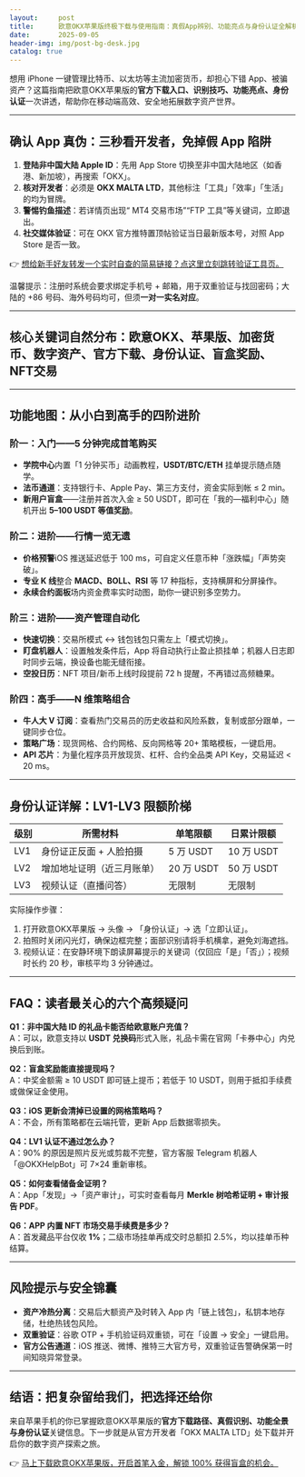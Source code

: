 ```yaml
---
layout:     post
title:      欧意OKX苹果版终极下载与使用指南：真假App辨别、功能亮点与身份认证全解析
date:       2025-09-05
header-img: img/post-bg-desk.jpg
catalog: true
---
```


想用 iPhone 一键管理比特币、以太坊等主流加密货币，却担心下错 App、被骗资产？这篇指南把欧意OKX苹果版的**官方下载入口、识别技巧、功能亮点、身份认证**一次讲透，帮助你在移动端高效、安全地拓展数字资产世界。

---

## 确认 App 真伪：三秒看开发者，免掉假 App 陷阱

1. **登陆非中国大陆 Apple ID**：先用 App Store 切换至非中国大陆地区（如香港、新加坡），再搜索「OKX」。
2. **核对开发者**：必须是 **OKX MALTA LTD**，其他标注「工具」「效率」「生活」的均为冒牌。
3. **警惕钓鱼描述**：若详情页出现“ MT4 交易市场”“FTP 工具”等关键词，立即退出。
4. **社交媒体验证**：可在 OKX 官方推特置顶帖验证当日最新版本号，对照 App Store 是否一致。  

👉 [想给新手好友转发一个实时自查的简易链接？点这里立刻跳转验证工具页。](https://okxdog.com/)

温馨提示：注册时系统会要求绑定手机号 + 邮箱，用于双重验证与找回密码；大陆的 +86 号码、海外号码均可，但须**一对一实名对应**。

---

## 核心关键词自然分布：欧意OKX、苹果版、加密货币、数字资产、官方下载、身份认证、盲盒奖励、NFT交易

---

## 功能地图：从小白到高手的四阶进阶

### 阶一：入门——5 分钟完成首笔购买  
- **学院中心**内置「1 分钟买币」动画教程，**USDT/BTC/ETH** 挂单提示随点随学。  
- **法币通道**：支持银行卡、Apple Pay、第三方支付，资金实际到帐 ≤ 2 min。  
- **新用户盲盒**——注册并首次入金 ≥ 50 USDT，即可在「我的—福利中心」随机开出 **5–100 USDT 等值奖励**。

### 阶二：进阶——行情一览无遗  
- **价格预警**iOS 推送延迟低于 100 ms，可自定义任意币种「涨跌幅」「声势突破」。  
- **专业 K 线**整合 **MACD、BOLL、RSI** 等 17 种指标，支持横屏和分屏操作。  
- **永续合约面板**场内资金费率实时动图，助你一键识别多空势力。  

### 阶三：进阶——资产管理自动化  
- **快速切换**：交易所模式 ↔ 钱包钱包只需左上「模式切换」。  
- **盯盘机器人**：设置触发条件后，App 将自动执行止盈止损挂单；机器人日志即时同步云端，换设备也能无缝衔接。  
- **空投日历**：NFT 项目/新币上线时段提前 72 h 提醒，不再错过高频糖果。  

### 阶四：高手——N 维策略组合  
- **牛人大 V 订阅**：查看热门交易员的历史收益和风险系数，复制或部分跟单，一键同步仓位。  
- **策略广场**：现货网格、合约网格、反向网格等 20+ 策略模板，一键启用。  
- **API 芯片**：为量化程序员开放现货、杠杆、合约全品类 API Key，交易延迟 < 20 ms。

---

## 身份认证详解：LV1-LV3 限额阶梯

| 级别 | 所需材料 | 单笔限额 | 日累计限额 |
|------|-----------|----------|------------|
| LV1 | 身份证正反面 + 人脸拍摄 | 5 万 USDT | 10 万 USDT |
| LV2 | 增加地址证明（近三月账单） | 20 万 USDT | 50 万 USDT |
| LV3 | 视频认证（直播问答） | 无限制 | 无限制 |

实际操作步骤：
1. 打开欧意OKX苹果版 → 头像 → 「身份认证」→ 选「立即认证」。  
2. 拍照时关闭闪光灯，确保边框完整；面部识别请将手机横拿，避免刘海遮挡。  
3. 视频认证：在安静环境下朗读屏幕提示的关键词（仅回应「是」「否」）；视频时长约 20 秒，审核平均 3 分钟通过。

---

## FAQ：读者最关心的六个高频疑问

**Q1：非中国大陆 ID 的礼品卡能否给欧意账户充值？**  
A：可以，欧意支持以 **USDT 兑换码**形式入账，礼品卡需在官网「卡券中心」内兑换后到账。

**Q2：盲盒奖励能直接提现吗？**  
A：中奖金额需 ≥ 10 USDT 即可链上提币；若低于 10 USDT，则用于抵扣手续费或做保证金使用。

**Q3：iOS 更新会清掉已设置的网格策略吗？**  
A：不会，所有策略都在云端托管，更新 App 后数据零损失。

**Q4：LV1 认证不通过怎么办？**  
A：90% 的原因是照片反光或剪裁不完整，官方客服 Telegram 机器人「@OKXHelpBot」可 7×24 重新审核。

**Q5：如何查看储备金证明？**  
A：App「发现」→「资产审计」，可实时查看每月 **Merkle 树哈希证明 + 审计报告 PDF**。

**Q6：APP 内置 NFT 市场交易手续费是多少？**  
A：首发藏品平台仅收 **1%**；二级市场挂单再成交时总额扣 2.5%，均以挂单币种结算。

---

## 风险提示与安全锦囊

- **资产冷热分离**：交易后大额资产及时转入 App 内「链上钱包」，私钥本地存储，杜绝热钱包风险。  
- **双重验证**：谷歌 OTP + 手机验证码双重锁，可在「设置 → 安全」一键启用。  
- **官方公告通道**：iOS 推送、微博、推特三大官方号，双重验证告警确保第一时间知晓异常登录。

---

## 结语：把复杂留给我们，把选择还给你

来自苹果手机的你已掌握欧意OKX苹果版的**官方下载路径、真假识别、功能全景与身份认证**关键信息。下一步就是从官方开发者「OKX MALTA LTD」处下载并开启你的数字资产探索之旅。

👉 [马上下载欧意OKX苹果版，开启首笔入金，解锁 100% 获得盲盒的机会。](https://okxdog.com/)